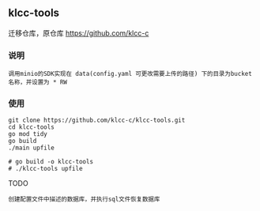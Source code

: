 ## klcc-tools
迁移仓库，原仓库 https://github.com/klcc-c
### 说明

```
调用minio的SDK实现在 data(config.yaml 可更改需要上传的路径) 下的目录为bucket名称，并设置为 * RW
```

### 使用

```
git clone https://github.com/klcc-c/klcc-tools.git
cd klcc-tools
go mod tidy
go build
./main upfile

# go build -o klcc-tools
# ./klcc-tools upfile
```

TODO

```
创建配置文件中描述的数据库，并执行sql文件恢复数据库
```

